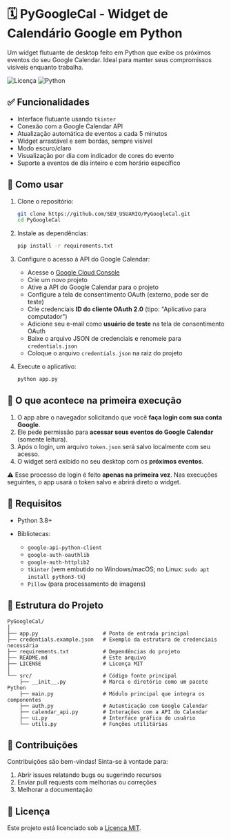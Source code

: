 # 🗓️ PyGoogleCal - Widget de Calendário Google em Python

Um widget flutuante de desktop feito em Python que exibe os próximos eventos do seu Google Calendar. Ideal para manter seus compromissos visíveis enquanto trabalha.

![Licença](https://img.shields.io/badge/licença-MIT-blue.svg)
![Python](https://img.shields.io/badge/python-3.8+-yellow.svg)

## ✅ Funcionalidades

- Interface flutuante usando `tkinter`
- Conexão com a Google Calendar API
- Atualização automática de eventos a cada 5 minutos
- Widget arrastável e sem bordas, sempre visível
- Modo escuro/claro
- Visualização por dia com indicador de cores do evento
- Suporte a eventos de dia inteiro e com horário específico

## 🚀 Como usar

1. Clone o repositório:
   ```bash
   git clone https://github.com/SEU_USUARIO/PyGoogleCal.git
   cd PyGoogleCal
   ```

2. Instale as dependências:
   ```bash
   pip install -r requirements.txt
   ```

3. Configure o acesso à API do Google Calendar:
   - Acesse o [Google Cloud Console](https://console.cloud.google.com/)
   - Crie um novo projeto
   - Ative a API do Google Calendar para o projeto
   - Configure a tela de consentimento OAuth (externo, pode ser de teste)
   - Crie credenciais **ID do cliente OAuth 2.0** (tipo: "Aplicativo para computador")
   - Adicione seu e-mail como **usuário de teste** na tela de consentimento OAuth
   - Baixe o arquivo JSON de credenciais e renomeie para `credentials.json`
   - Coloque o arquivo `credentials.json` na raiz do projeto

4. Execute o aplicativo:
   ```bash
   python app.py
   ```
  
## 🔐 O que acontece na primeira execução

1. O app abre o navegador solicitando que você **faça login com sua conta Google**.
2. Ele pede permissão para **acessar seus eventos do Google Calendar** (somente leitura).
3. Após o login, um arquivo `token.json` será salvo localmente com seu acesso.
4. O widget será exibido no seu desktop com os **próximos eventos**.

⚠️ Esse processo de login é feito **apenas na primeira vez**. Nas execuções seguintes, o app usará o token salvo e abrirá direto o widget.

## 📆 Requisitos

- Python 3.8+

- Bibliotecas:
  - `google-api-python-client`
  - `google-auth-oauthlib`
  - `google-auth-httplib2`
  - `tkinter` (vem embutido no Windows/macOS; no Linux: `sudo apt install python3-tk`)
  - `Pillow` (para processamento de imagens)

## 📂 Estrutura do Projeto

```
PyGoogleCal/
│
├── app.py                     # Ponto de entrada principal
├── credentials.example.json   # Exemplo da estrutura de credenciais necessária
├── requirements.txt           # Dependências do projeto
├── README.md                  # Este arquivo
├── LICENSE                    # Licença MIT
│
└── src/                       # Código fonte principal
    ├── __init__.py            # Marca o diretório como um pacote Python
    ├── main.py                # Módulo principal que integra os componentes
    ├── auth.py                # Autenticação com Google Calendar
    ├── calendar_api.py        # Interações com a API do Calendar
    ├── ui.py                  # Interface gráfica do usuário
    └── utils.py               # Funções utilitárias
```

## 🤝 Contribuições

Contribuições são bem-vindas! Sinta-se à vontade para:

1. Abrir issues relatando bugs ou sugerindo recursos
2. Enviar pull requests com melhorias ou correções
3. Melhorar a documentação

## 📜 Licença

Este projeto está licenciado sob a [Licença MIT](LICENSE).



